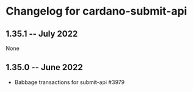 # Changelog for cardano-submit-api

## 1.35.1 -- July 2022

None

## 1.35.0 -- June 2022
- Babbage transactions for submit-api #3979
